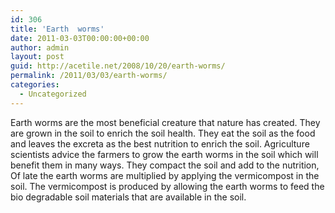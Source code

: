 ```yaml
---
id: 306
title: 'Earth  worms'
date: 2011-03-03T00:00:00+00:00
author: admin
layout: post
guid: http://acetile.net/2008/10/20/earth-worms/
permalink: /2011/03/03/earth-worms/
categories:
  - Uncategorized
---
```

Earth worms are the most beneficial creature that nature has created. They are grown in the soil to enrich the soil health. They eat the soil as the food and leaves the excreta as the best nutrition to enrich the soil. Agriculture scientists advice the farmers to grow the earth worms in the soil which will benefit them in many ways. They compact the soil and add to the nutrition, Of late the earth worms are multiplied by applying the vermicompost in the soil. The vermicompost is produced by allowing the earth worms to feed the bio degradable soil materials that are available in the soil.